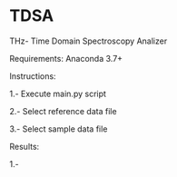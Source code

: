 # TDSA
THz- Time Domain Spectroscopy Analizer

Requirements: Anaconda 3.7+

Instructions: 

1.- Execute main.py script

2.- Select reference data file
 
3.- Select sample data file

Results:

1.- 